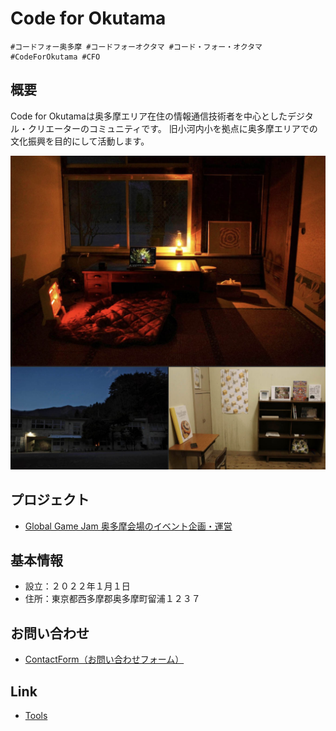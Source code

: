# Code for Okutama

```
#コードフォー奥多摩 #コードフォーオクタマ #コード・フォー・オクタマ #CodeForOkutama #CFO
```

## 概要
Code for Okutamaは奥多摩エリア在住の情報通信技術者を中心としたデジタル・クリエーターのコミュニティです。
旧小河内小を拠点に奥多摩エリアでの文化振興を目的にして活動します。

![rooms_Jan2022.jpg](./rooms_Jan2022.jpg)

## プロジェクト
- [Global Game Jam 奥多摩会場のイベント企画・運営](./ggj.md)

## 基本情報
- 設立：２０２２年１月１日
- 住所：東京都西多摩郡奥多摩町留浦１２３７

## お問い合わせ
- [ContactForm（お問い合わせフォーム）](https://docs.google.com/forms/d/e/1FAIpQLSc6VYzbGQHDt16gFmeK7rctmjfijtZQaCXdK36yW_CfN9T66w/viewform?usp=sf_link)

## Link
- [Tools](./tools.md)
